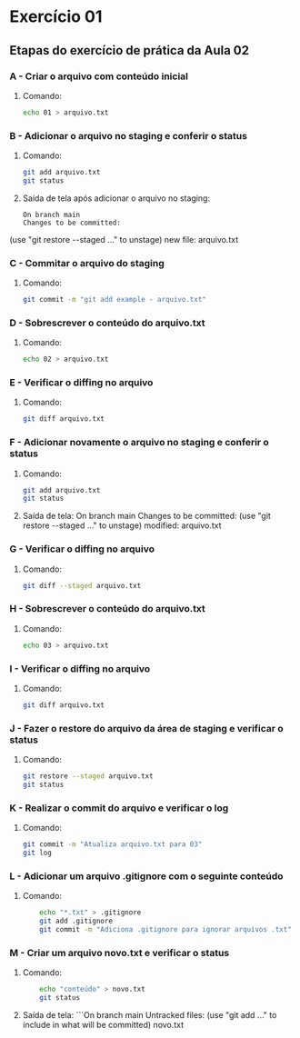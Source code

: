 # Exercício 01

## Etapas do exercício de prática da Aula 02

### A - Criar o arquivo com conteúdo inicial
1. Comando:
   ```bash
   echo 01 > arquivo.txt
### B - Adicionar o arquivo no staging e conferir o status
1. Comando:
    ```bash
    git add arquivo.txt
    git status

 2. Saída de tela após adicionar o arquivo no staging:
    ```plaintext
    On branch main
    Changes to be committed:
  (use "git restore --staged <file>..." to unstage)
    new file:   arquivo.txt
### C - Commitar o arquivo do staging
 1. Comando:
    ```bash
    git commit -m "git add example - arquivo.txt"

### D - Sobrescrever o conteúdo do arquivo.txt
1. Comando:
    ```bash
    echo 02 > arquivo.txt
### E - Verificar o diffing no arquivo
1. Comando:
    ```bash
    git diff arquivo.txt

### F - Adicionar novamente o arquivo no staging e conferir o status
1. Comando:
    ```bash
    git add arquivo.txt
    git status
 2. Saída de tela:
        On branch main
        Changes to be committed:
        (use "git restore --staged <file>..." to unstage)
        modified:   arquivo.txt
### G - Verificar o diffing no arquivo
1. Comando:
    ```bash
    git diff --staged arquivo.txt
### H - Sobrescrever o conteúdo do arquivo.txt
1. Comando:
    ```bash
    echo 03 > arquivo.txt

### I - Verificar o diffing no arquivo
1. Comando:
    ```bash
    git diff arquivo.txt

### J - Fazer o restore do arquivo da área de staging e verificar o status
1. Comando:
    ```bash
    git restore --staged arquivo.txt
    git status

### K - Realizar o commit do arquivo e verificar o log
1. Comando:
    ```bash
    git commit -m "Atualiza arquivo.txt para 03"
    git log

### L - Adicionar um arquivo .gitignore com o seguinte conteúdo
1. Comando:
    ```bash
        echo "*.txt" > .gitignore
        git add .gitignore
        git commit -m "Adiciona .gitignore para ignorar arquivos .txt"
### M - Criar um arquivo novo.txt e verificar o status
1. Comando:
    ```bash
        echo "conteúdo" > novo.txt
        git status

2. Saída de tela:
        ```On branch main
        Untracked files:
    (use "git add <file>..." to include in what will be committed)
        novo.txt